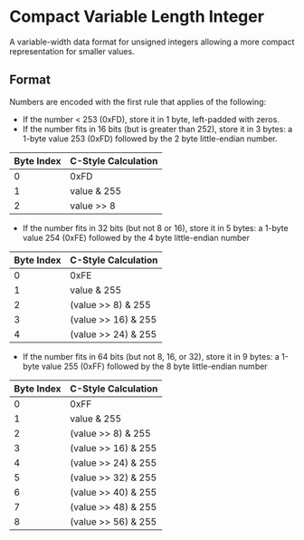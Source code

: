 # Compact Variable Length Integer

A variable-width data format for unsigned integers allowing a more compact representation for smaller values.

## Format

Numbers are encoded with the first rule that applies of the following:

* If the number < 253 (0xFD), store it in 1 byte, left-padded with zeros.
* If the number fits in 16 bits (but is greater than 252), store it in 3 bytes: a 1-byte value 253 (0xFD) followed by the 2 byte little-endian number.

| Byte Index | C-Style Calculation |
|-------------|------------------------|
| 0 | 0xFD |
| 1 | value & 255 |
| 2 | value >> 8  |

* If the number fits in 32 bits (but not 8 or 16), store it in 5 bytes: a 1-byte value 254 (0xFE) followed by the 4 byte little-endian number

| Byte Index | C-Style Calculation |
|-------------|------------------------|
| 0 | 0xFE |
| 1 | value & 255 |
| 2 | (value >> 8) & 255  |
| 3 | (value >> 16) & 255  |
| 4 | (value >> 24) & 255  |

* If the number fits in 64 bits (but not 8, 16, or 32), store it in 9 bytes: a 1-byte value 255 (0xFF) followed by the 8 byte little-endian number

| Byte Index | C-Style Calculation |
|-------------|------------------------|
| 0 | 0xFF |
| 1 | value & 255 |
| 2 | (value >> 8) & 255  |
| 3 | (value >> 16) & 255  |
| 4 | (value >> 24) & 255  |
| 5 | (value >> 32) & 255  |
| 6 | (value >> 40) & 255  |
| 7 | (value >> 48) & 255  |
| 8 | (value >> 56) & 255  |

